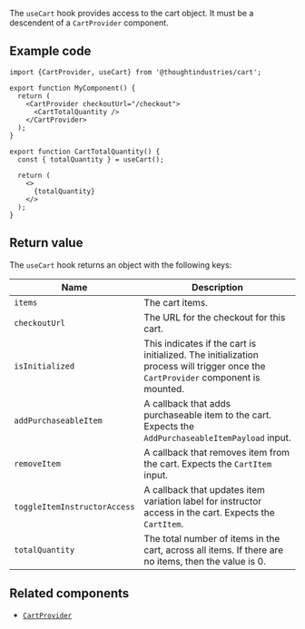 The `useCart` hook provides access to the cart object. It must be a descendent of a `CartProvider` component.

## Example code

```tsx
import {CartProvider, useCart} from '@thoughtindustries/cart';

export function MyComponent() {
  return (
    <CartProvider checkoutUrl="/checkout">
      <CartTotalQuantity />
    </CartProvider>
  );
}

export function CartTotalQuantity() {
  const { totalQuantity } = useCart();

  return (
    <>
      {totalQuantity}
    </>
  );
}
```

## Return value

The `useCart` hook returns an object with the following keys:

| Name                            | Description |
| ------------------------------- | ----------------------------------------------------------------------------------------------------------------------------------------------------------------------------------------------------------------------------------------------------------------------------------------------------------------------------------------- |
| `items`                         | The cart items. |
| `checkoutUrl`                   | The URL for the checkout for this cart. |
| `isInitialized`                 | This indicates if the cart is initialized. The initialization process will trigger once the `CartProvider` component is mounted. |
| `addPurchaseableItem`           | A callback that adds purchaseable item to the cart. Expects the `AddPurchaseableItemPayload` input. |
| `removeItem`                    | A callback that removes item from the cart. Expects the `CartItem` input. |
| `toggleItemInstructorAccess`    | A callback that updates item variation label for instructor access in the cart. Expects the `CartItem`. |
| `totalQuantity`                 | The total number of items in the cart, across all items. If there are no items, then the value is 0. |

## Related components

- [`CartProvider`](./cart-provider.md)
